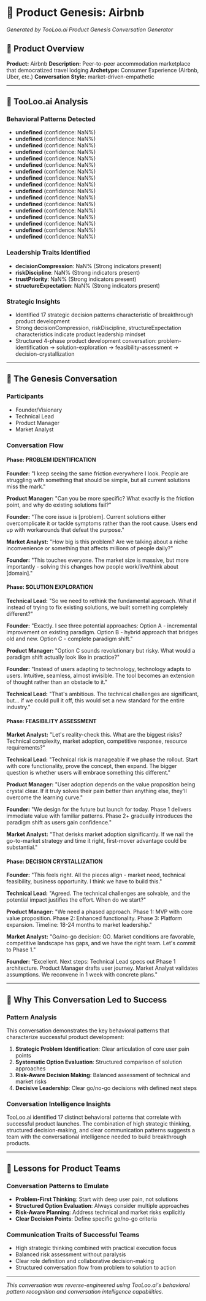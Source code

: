 # 🚀 Product Genesis: Airbnb

*Generated by TooLoo.ai Product Genesis Conversation Generator*

## 📝 Product Overview
**Product:** Airbnb
**Description:** Peer-to-peer accommodation marketplace that democratized travel lodging
**Archetype:** Consumer Experience (Airbnb, Uber, etc.)
**Conversation Style:** market-driven-empathetic

---

## 🧠 TooLoo.ai Analysis

### Behavioral Patterns Detected
- **undefined** (confidence: NaN%)
- **undefined** (confidence: NaN%)
- **undefined** (confidence: NaN%)
- **undefined** (confidence: NaN%)
- **undefined** (confidence: NaN%)
- **undefined** (confidence: NaN%)
- **undefined** (confidence: NaN%)
- **undefined** (confidence: NaN%)
- **undefined** (confidence: NaN%)
- **undefined** (confidence: NaN%)
- **undefined** (confidence: NaN%)
- **undefined** (confidence: NaN%)
- **undefined** (confidence: NaN%)
- **undefined** (confidence: NaN%)
- **undefined** (confidence: NaN%)
- **undefined** (confidence: NaN%)
- **undefined** (confidence: NaN%)

### Leadership Traits Identified
- **decisionCompression**: NaN% (Strong indicators present)
- **riskDiscipline**: NaN% (Strong indicators present)
- **trustPriority**: NaN% (Strong indicators present)
- **structureExpectation**: NaN% (Strong indicators present)

### Strategic Insights
- Identified 17 strategic decision patterns characteristic of breakthrough product development
- Strong decisionCompression, riskDiscipline, structureExpectation characteristics indicate product leadership mindset
- Structured 4-phase product development conversation: problem-identification → solution-exploration → feasibility-assessment → decision-crystallization

---

## 💬 The Genesis Conversation

### Participants
- Founder/Visionary
- Technical Lead
- Product Manager
- Market Analyst

### Conversation Flow


#### Phase: PROBLEM IDENTIFICATION
**Founder:** "I keep seeing the same friction everywhere I look. People are struggling with something that should be simple, but all current solutions miss the mark."

**Product Manager:** "Can you be more specific? What exactly is the friction point, and why do existing solutions fail?"

**Founder:** "The core issue is [problem]. Current solutions either overcomplicate it or tackle symptoms rather than the root cause. Users end up with workarounds that defeat the purpose."

**Market Analyst:** "How big is this problem? Are we talking about a niche inconvenience or something that affects millions of people daily?"

**Founder:** "This touches everyone. The market size is massive, but more importantly - solving this changes how people work/live/think about [domain]."


#### Phase: SOLUTION EXPLORATION
**Technical Lead:** "So we need to rethink the fundamental approach. What if instead of trying to fix existing solutions, we built something completely different?"

**Founder:** "Exactly. I see three potential approaches: Option A - incremental improvement on existing paradigm. Option B - hybrid approach that bridges old and new. Option C - complete paradigm shift."

**Product Manager:** "Option C sounds revolutionary but risky. What would a paradigm shift actually look like in practice?"

**Founder:** "Instead of users adapting to technology, technology adapts to users. Intuitive, seamless, almost invisible. The tool becomes an extension of thought rather than an obstacle to it."

**Technical Lead:** "That's ambitious. The technical challenges are significant, but... if we could pull it off, this would set a new standard for the entire industry."


#### Phase: FEASIBILITY ASSESSMENT
**Market Analyst:** "Let's reality-check this. What are the biggest risks? Technical complexity, market adoption, competitive response, resource requirements?"

**Technical Lead:** "Technical risk is manageable if we phase the rollout. Start with core functionality, prove the concept, then expand. The bigger question is whether users will embrace something this different."

**Product Manager:** "User adoption depends on the value proposition being crystal clear. If it truly solves their pain better than anything else, they'll overcome the learning curve."

**Founder:** "We design for the future but launch for today. Phase 1 delivers immediate value with familiar patterns. Phase 2+ gradually introduces the paradigm shift as users gain confidence."

**Market Analyst:** "That derisks market adoption significantly. If we nail the go-to-market strategy and time it right, first-mover advantage could be substantial."


#### Phase: DECISION CRYSTALLIZATION
**Founder:** "This feels right. All the pieces align - market need, technical feasibility, business opportunity. I think we have to build this."

**Technical Lead:** "Agreed. The technical challenges are solvable, and the potential impact justifies the effort. When do we start?"

**Product Manager:** "We need a phased approach. Phase 1: MVP with core value proposition. Phase 2: Enhanced functionality. Phase 3: Platform expansion. Timeline: 18-24 months to market leadership."

**Market Analyst:** "Go/no-go decision: GO. Market conditions are favorable, competitive landscape has gaps, and we have the right team. Let's commit to Phase 1."

**Founder:** "Excellent. Next steps: Technical Lead specs out Phase 1 architecture. Product Manager drafts user journey. Market Analyst validates assumptions. We reconvene in 1 week with concrete plans."


---

## 🎯 Why This Conversation Led to Success

### Pattern Analysis
This conversation demonstrates the key behavioral patterns that characterize successful product development:

1. **Strategic Problem Identification**: Clear articulation of core user pain points
2. **Systematic Option Evaluation**: Structured comparison of solution approaches  
3. **Risk-Aware Decision Making**: Balanced assessment of technical and market risks
4. **Decisive Leadership**: Clear go/no-go decisions with defined next steps

### Conversation Intelligence Insights
TooLoo.ai identified 17 distinct behavioral patterns that correlate with successful product launches. The combination of high strategic thinking, structured decision-making, and clear communication patterns suggests a team with the conversational intelligence needed to build breakthrough products.

---

## 🚀 Lessons for Product Teams

### Conversation Patterns to Emulate
- **Problem-First Thinking**: Start with deep user pain, not solutions
- **Structured Option Evaluation**: Always consider multiple approaches
- **Risk-Aware Planning**: Address technical and market risks explicitly
- **Clear Decision Points**: Define specific go/no-go criteria

### Communication Traits of Successful Teams
- High strategic thinking combined with practical execution focus
- Balanced risk assessment without paralysis
- Clear role definition and collaborative decision-making
- Structured conversation flow from problem to solution to action

---

*This conversation was reverse-engineered using TooLoo.ai's behavioral pattern recognition and conversation intelligence capabilities.*
